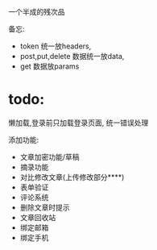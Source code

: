 一个半成的残次品

备忘:
- token 统一放headers,
- post,put,delete 数据统一放data,
- get 数据放params

# todo:
懒加载,登录前只加载登录页面,
统一错误处理

添加功能:
- 文章加密功能/草稿
- 摘录功能
- 对比修改文章(上传修改部分****)
- 表单验证
- 评论系统
- 删除文章时提示
- 文章回收站
- 绑定邮箱
- 绑定手机
